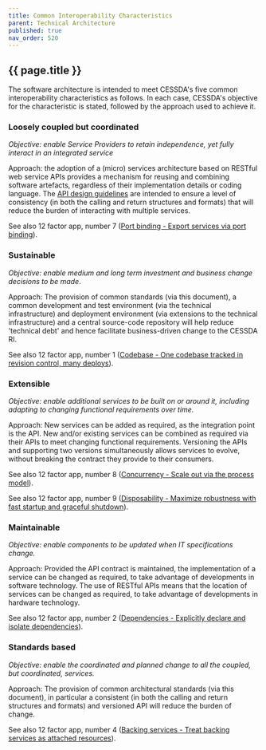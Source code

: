 ```yaml
---
title: Common Interoperability Characteristics
parent: Technical Architecture
published: true
nav_order: 520
---
```


## {{ page.title }}

The software architecture is intended to meet CESSDA's five common interoperability characteristics as follows.
In each case, CESSDA's objective for the characteristic is stated,
followed by the approach used to achieve it.

### Loosely coupled but coordinated

*Objective: enable Service Providers to retain independence, yet fully interact in an integrated service*

Approach: the adoption of a (micro) services architecture based on RESTful web service APIs
provides a mechanism for reusing and combining software artefacts,
regardless of their implementation details or coding language.
The [API design guidelines](https://bitbucket.org/cessda/cessda.guidelines.api/wiki/Home)
are intended to ensure a level of consistency
(in both the calling and return structures and formats)
that will reduce the burden of interacting with multiple services.

See also 12 factor app, number 7 ([Port binding - Export services via port binding](http://12factor.net/port-binding)).

### Sustainable

*Objective: enable medium and long term investment and business change decisions to be made*.

Approach: The provision of common standards (via this document),
a common development and test environment (via the technical infrastructure)
and deployment environment (via extensions to the technical infrastructure)
and a central source-code repository will help reduce 'technical debt' and hence facilitate business-driven change to the CESSDA RI.

See also 12 factor app, number 1 ([Codebase - One codebase tracked in revision control, many deploys](http://12factor.net/codebase)).

### Extensible

*Objective: enable additional services to be built on or around it, including adapting to changing functional requirements over time.*

Approach: New services can be added as required, as the integration point is the API.
New and/or existing services can be combined as required via their APIs to meet changing functional requirements.
Versioning the APIs and supporting two versions simultaneously allows services to evolve,
without breaking the contract they provide to their consumers.

See also 12 factor app, number 8 ([Concurrency - Scale out via the process model](http://12factor.net/concurrency)).

See also 12 factor app, number 9
([Disposability - Maximize robustness with fast startup and graceful shutdown](http://12factor.net/disposability)).

### Maintainable

*Objective: enable components to be updated when IT specifications change.*

Approach: Provided the API contract is maintained, the implementation of a service can be changed as required,
to take advantage of developments in software technology.
The use of RESTful APIs means that the location of services can be changed as required,
to take advantage of developments in hardware technology.

See also 12 factor app, number 2 ([Dependencies - Explicitly declare and isolate dependencies](http://12factor.net/dependencies)).

### Standards based

*Objective: enable the coordinated and planned change to all the coupled, but coordinated, services.*

Approach: The provision of common architectural standards (via this document),
in particular a consistent (in both the calling and return structures and formats) and versioned API will reduce the burden of
change.

See also 12 factor app, number 4 ([Backing services - Treat backing services as attached resources](http://12factor.net/backing-services)).

